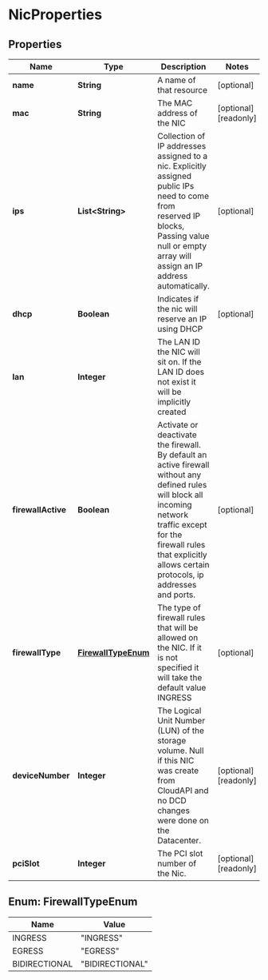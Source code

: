 

# NicProperties

## Properties

| Name | Type | Description | Notes |
| ------------ | ------------- | ------------- | ------------- |
| **name** | **String** | A name of that resource |  [optional] |
| **mac** | **String** | The MAC address of the NIC |  [optional] [readonly] |
| **ips** | **List&lt;String&gt;** | Collection of IP addresses assigned to a nic. Explicitly assigned public IPs need to come from reserved IP blocks, Passing value null or empty array will assign an IP address automatically. |  [optional] |
| **dhcp** | **Boolean** | Indicates if the nic will reserve an IP using DHCP |  [optional] |
| **lan** | **Integer** | The LAN ID the NIC will sit on. If the LAN ID does not exist it will be implicitly created |  |
| **firewallActive** | **Boolean** | Activate or deactivate the firewall. By default an active firewall without any defined rules will block all incoming network traffic except for the firewall rules that explicitly allows certain protocols, ip addresses and ports. |  [optional] |
| **firewallType** | [**FirewallTypeEnum**](#FirewallTypeEnum) | The type of firewall rules that will be allowed on the NIC. If it is not specified it will take the default value INGRESS |  [optional] |
| **deviceNumber** | **Integer** | The Logical Unit Number (LUN) of the storage volume. Null if this NIC was create from CloudAPI and no DCD changes were done on the Datacenter. |  [optional] [readonly] |
| **pciSlot** | **Integer** | The PCI slot number of the Nic. |  [optional] [readonly] |



## Enum: FirewallTypeEnum

| Name | Value |
| ---- | -----
| INGRESS | &quot;INGRESS&quot; |
| EGRESS | &quot;EGRESS&quot; |
| BIDIRECTIONAL | &quot;BIDIRECTIONAL&quot; |



